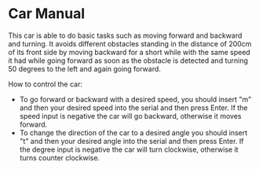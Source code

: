 # Car Manual

This car is able to do basic tasks such as moving forward and backward and turning.
It avoids different obstacles standing in the distance of 200cm of its front side by
moving backward for a short while with the same speed it had while going forward as
soon as the obstacle is detected and turning 50 degrees to the left and again going forward.

How to control the car:

- To go forward or backward with a desired speed, you should insert "m" and then your desired speed
  into the serial and then press Enter. If the speed input is negative the car will go backward,
  otherwise it moves forward.
- To change the direction of the car to a desired angle you should insert "t" and then your desired angle
  into the serial and then press Enter. If the degree input is negative the car will turn clockwise,
  otherwise it turns counter clockwise.